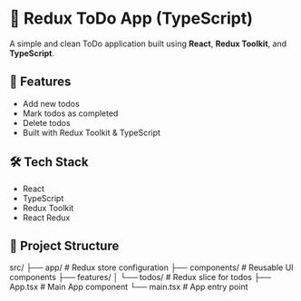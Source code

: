 # 📝 Redux ToDo App (TypeScript)

A simple and clean ToDo application built using **React**, **Redux Toolkit**, and **TypeScript**.

## 🚀 Features

- Add new todos
- Mark todos as completed
- Delete todos
- Built with Redux Toolkit & TypeScript

## 🛠 Tech Stack

- React
- TypeScript
- Redux Toolkit
- React Redux

## 📁 Project Structure

src/
├── app/ # Redux store configuration
├── components/ # Reusable UI components
├── features/
│ └── todos/ # Redux slice for todos
├── App.tsx # Main App component
└── main.tsx # App entry point
